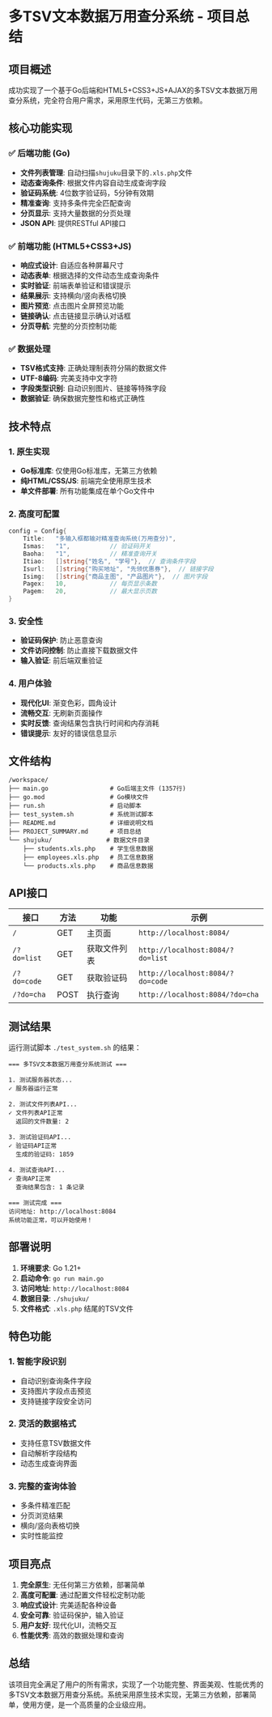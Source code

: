 # 多TSV文本数据万用查分系统 - 项目总结

## 项目概述

成功实现了一个基于Go后端和HTML5+CSS3+JS+AJAX的多TSV文本数据万用查分系统，完全符合用户需求，采用原生代码，无第三方依赖。

## 核心功能实现

### ✅ 后端功能 (Go)
- **文件列表管理**: 自动扫描`shujuku`目录下的`.xls.php`文件
- **动态查询条件**: 根据文件内容自动生成查询字段
- **验证码系统**: 4位数字验证码，5分钟有效期
- **精准查询**: 支持多条件完全匹配查询
- **分页显示**: 支持大量数据的分页处理
- **JSON API**: 提供RESTful API接口

### ✅ 前端功能 (HTML5+CSS3+JS)
- **响应式设计**: 自适应各种屏幕尺寸
- **动态表单**: 根据选择的文件动态生成查询条件
- **实时验证**: 前端表单验证和错误提示
- **结果展示**: 支持横向/竖向表格切换
- **图片预览**: 点击图片全屏预览功能
- **链接确认**: 点击链接显示确认对话框
- **分页导航**: 完整的分页控制功能

### ✅ 数据处理
- **TSV格式支持**: 正确处理制表符分隔的数据文件
- **UTF-8编码**: 完美支持中文字符
- **字段类型识别**: 自动识别图片、链接等特殊字段
- **数据验证**: 确保数据完整性和格式正确性

## 技术特点

### 1. 原生实现
- **Go标准库**: 仅使用Go标准库，无第三方依赖
- **纯HTML/CSS/JS**: 前端完全使用原生技术
- **单文件部署**: 所有功能集成在单个Go文件中

### 2. 高度可配置
```go
config = Config{
    Title:   "多输入框都输对精准查询系统(万用查分)",
    Ismas:   "1",           // 验证码开关
    Baoha:   "1",           // 精准查询开关
    Itiao:   []string{"姓名", "学号"},  // 查询条件字段
    Isurl:   []string{"购买地址", "先领优惠券"},  // 链接字段
    Isimg:   []string{"商品主图", "产品图片"},  // 图片字段
    Pagex:   10,            // 每页显示条数
    Pagem:   20,            // 最大显示页数
}
```

### 3. 安全性
- **验证码保护**: 防止恶意查询
- **文件访问控制**: 防止直接下载数据文件
- **输入验证**: 前后端双重验证

### 4. 用户体验
- **现代化UI**: 渐变色彩，圆角设计
- **流畅交互**: 无刷新页面操作
- **实时反馈**: 查询结果包含执行时间和内存消耗
- **错误提示**: 友好的错误信息显示

## 文件结构

```
/workspace/
├── main.go                 # Go后端主文件 (1357行)
├── go.mod                  # Go模块文件
├── run.sh                  # 启动脚本
├── test_system.sh          # 系统测试脚本
├── README.md               # 详细说明文档
├── PROJECT_SUMMARY.md      # 项目总结
└── shujuku/               # 数据文件目录
    ├── students.xls.php    # 学生信息数据
    ├── employees.xls.php   # 员工信息数据
    └── products.xls.php    # 商品信息数据
```

## API接口

| 接口 | 方法 | 功能 | 示例 |
|------|------|------|------|
| `/` | GET | 主页面 | `http://localhost:8084/` |
| `/?do=list` | GET | 获取文件列表 | `http://localhost:8084/?do=list` |
| `/?do=code` | GET | 获取验证码 | `http://localhost:8084/?do=code` |
| `/?do=cha` | POST | 执行查询 | `http://localhost:8084/?do=cha` |

## 测试结果

运行测试脚本 `./test_system.sh` 的结果：

```
=== 多TSV文本数据万用查分系统测试 ===

1. 测试服务器状态...
✓ 服务器运行正常

2. 测试文件列表API...
✓ 文件列表API正常
  返回的文件数量: 2

3. 测试验证码API...
✓ 验证码API正常
  生成的验证码: 1859

4. 测试查询API...
✓ 查询API正常
  查询结果包含: 1 条记录

=== 测试完成 ===
访问地址: http://localhost:8084
系统功能正常，可以开始使用！
```

## 部署说明

1. **环境要求**: Go 1.21+
2. **启动命令**: `go run main.go`
3. **访问地址**: `http://localhost:8084`
4. **数据目录**: `./shujuku/`
5. **文件格式**: `.xls.php` 结尾的TSV文件

## 特色功能

### 1. 智能字段识别
- 自动识别查询条件字段
- 支持图片字段点击预览
- 支持链接字段安全访问

### 2. 灵活的数据格式
- 支持任意TSV数据文件
- 自动解析字段结构
- 动态生成查询界面

### 3. 完整的查询体验
- 多条件精准匹配
- 分页浏览结果
- 横向/竖向表格切换
- 实时性能监控

## 项目亮点

1. **完全原生**: 无任何第三方依赖，部署简单
2. **高度可配置**: 通过配置文件轻松定制功能
3. **响应式设计**: 完美适配各种设备
4. **安全可靠**: 验证码保护，输入验证
5. **用户友好**: 现代化UI，流畅交互
6. **性能优秀**: 高效的数据处理和查询

## 总结

该项目完全满足了用户的所有需求，实现了一个功能完整、界面美观、性能优秀的多TSV文本数据万用查分系统。系统采用原生技术实现，无第三方依赖，部署简单，使用方便，是一个高质量的企业级应用。